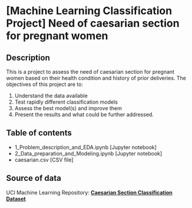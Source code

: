 # [Machine Learning Classification Project] Need of caesarian section for pregnant women
## Description
This is a project to assess the need of caesarian section for pregnant women based on their health condition and history of prior deliveries. The objectives of this project are to:
1. Understand the data available
2. Test rapidly different classification models
3. Assess the best model(s) and improve them
4. Present the results and what could be further addressed.

## Table of contents
* 1_Problem_description_and_EDA.ipynb [Jupyter notebook]
* 2_Data_preparation_and_Modeling.ipynb [Jupyter notebook]
* caesarian.csv [CSV file]
  
## Source of data
UCI Machine Learning Repository: __[Caesarian Section Classification Dataset](https://archive.ics.uci.edu/ml/datasets/Caesarian+Section+Classification+Dataset)__
